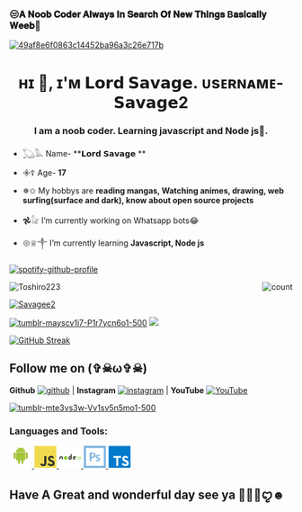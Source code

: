 ### 😒𝐀 𝐍𝐨𝐨𝐛 𝐂𝐨𝐝𝐞𝐫 𝐀𝐥𝐰𝐚𝐲𝐬 𝐈𝐧 𝐒𝐞𝐚𝐫𝐜𝐡 𝐎𝐟 𝐍𝐞𝐰 𝐓𝐡𝐢𝐧𝐠𝐬 B𝐚𝐬𝐢𝐜𝐚𝐥𝐥𝐲 𝐖𝐞𝐞𝐛🚀


<a href="https://imgbb.com/"><img src="https://i.ibb.co/Jq8xgRn/49af8e6f0863c14452ba96a3c26e717b.gif" alt="49af8e6f0863c14452ba96a3c26e717b" border="0" /></a>
<h1 align="center">ʜɪ 👋, ɪ'ᴍ 𝗟𝗼𝗿𝗱 𝗦𝗮𝘃𝗮𝗴𝗲. ᴜsᴇʀɴᴀᴍᴇ- 𝗦𝗮𝘃𝗮𝗴𝗲2</h1>
<h3 align="center">I am a noob coder. Learning javascript and Node js👀.</h3>

- 𓆏𓅓 Name- **𝗟𝗼𝗿𝗱 𝗦𝗮𝘃𝗮𝗴𝗲 **

- 𖧷☦︎ Age- **17**

- ✵✩ My hobbys are **reading mangas, Watching animes, drawing, web surfing(surface and dark), know about open source projects**

- 𖣘𓃠 I’m currently working on Whatsapp bots😂

- 𑁍♕༒︎ I’m currently learning **Javascript, Node js**

</div>

[![spotify-github-profile](https://spotify-github-profile.vercel.app/api/view?uid=0bayzsrvnvivnrnxg4te2b1vb&cover_image=true&theme=default)](https://github.com/Savagee2/Oum)



<img align="right" alt="count" src="https://count.getloli.com/get/@:Toshiro223?theme=rule34">

<p align="left"> <img src="https://komarev.com/ghpvc/?username=Toshiro223&label=Profile%20views&color=0e75b6&style=flat" alt="Toshiro223"> </p>

<p align="left"> <a href="https://github.com/ryo-ma/github-profile-trophy"><img src="https://github-profile-trophy.vercel.app/?username=Savagee2" alt="Savagee2" /></a> </p>
<a href="https://imgbb.com/"><img src="https://i.ibb.co/ryxjvsN/tumblr-mayscv1i7-P1r7ycn6o1-500.gif" alt="tumblr-mayscv1i7-P1r7ycn6o1-500" border="0" /></a>
<img src = "https://github-readme-stats.vercel.app/api?username=Toshiro223&show_icons=true&theme=radical&line_height=40&count_private=true&cache_seconds=1800&title_color=red&include_all_commits=true">

[![GitHub Streak](https://github-readme-streak-stats.herokuapp.com?user=Toshiro223&theme=blueberry&hide_border=true&date_format=M%20j%5B%2C%20Y%5D)](https://git.io/streak-stats)

## Follow me on (✞︎☠︎︎ω✞︎☠︎︎)
**Github** [<img src="https://img.icons8.com/nolan/240/github.png" alt='github' height='32'>](https://github.com/Savagee2) | **Instagram** [<img src="https://img.icons8.com/nolan/240/instagram-new.png" alt='instagram' height='32'>](https://www.instagram.com/_smokey_vines_/) | **YouTube** [<img src="https://img.icons8.com/nolan/240/youtube.png" alt='YouTube' height='32'>](https://youtube.com/channel/UCXpD5-zJKfNjB-RGFNq9FPA)  

<a href="https://imgbb.com/"><img src="https://i.ibb.co/GQLrdy9/tumblr-mte3vs3w-Vv1sv5n5mo1-500.gif" alt="tumblr-mte3vs3w-Vv1sv5n5mo1-500" border="0" /></a>
<h3 align="left">Languages and Tools:</h3>
<p align="left"> <a href="https://developer.android.com" target="_blank"> <img src="https://raw.githubusercontent.com/devicons/devicon/master/icons/android/android-original-wordmark.svg" alt="android" width="40" height="40"/> </a> <a href="https://developer.mozilla.org/en-US/docs/Web/JavaScript" target="_blank"> <img src="https://raw.githubusercontent.com/devicons/devicon/master/icons/javascript/javascript-original.svg" alt="javascript" width="40" height="40"/> </a> <a href="https://nodejs.org" target="_blank"> <img src="https://raw.githubusercontent.com/devicons/devicon/master/icons/nodejs/nodejs-original-wordmark.svg" alt="nodejs" width="40" height="40"/> </a> <a href="https://www.photoshop.com/en" target="_blank"> <img src="https://raw.githubusercontent.com/devicons/devicon/master/icons/photoshop/photoshop-line.svg" alt="photoshop" width="40" height="40"/> </a> <a href="https://www.typescriptlang.org/" target="_blank"> <img src="https://raw.githubusercontent.com/devicons/devicon/master/icons/typescript/typescript-original.svg" alt="typescript" width="40" height="40"/> </a> </p>

## Have A Great and wonderful day see ya 💫✌🏻ꨄ︎☻︎










